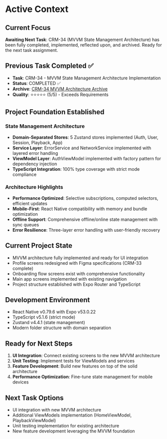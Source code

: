 # Active Context

## Current Focus
**Awaiting Next Task**: CRM-34 (MVVM State Management Architecture) has been fully completed, implemented, reflected upon, and archived. Ready for the next task assignment.

## Previous Task Completed ✅
- **Task**: CRM-34 - MVVM State Management Architecture Implementation
- **Status**: COMPLETED ✅
- **Archive**: [CRM-34 MVVM Architecture Archive](/memory-bank/archive/archive-crm34-mvvm-architecture.md)
- **Quality**: ⭐⭐⭐⭐⭐ (5/5) - Exceeds Requirements

## Project Foundation Established
### State Management Architecture
- **Domain-Separated Stores**: 5 Zustand stores implemented (Auth, User, Session, Playback, App)
- **Service Layer**: ErrorService and NetworkService implemented with layered error handling
- **ViewModel Layer**: AuthViewModel implemented with factory pattern for dependency injection
- **TypeScript Integration**: 100% type coverage with strict mode compliance

### Architecture Highlights
- **Performance Optimized**: Selective subscriptions, computed selectors, efficient updates
- **Mobile-First**: React Native compatibility with memory and bundle optimization
- **Offline Support**: Comprehensive offline/online state management with sync queues
- **Error Resilience**: Three-layer error handling with user-friendly recovery

## Current Project State
- MVVM architecture fully implemented and ready for UI integration
- Profile screens redesigned with Figma specifications (CRM-33 complete)
- Onboarding flow screens exist with comprehensive functionality
- Main app screens implemented with existing navigation
- Project structure established with Expo Router and TypeScript

## Development Environment
- React Native v0.79.6 with Expo v53.0.22
- TypeScript v5.1.6 (strict mode)
- Zustand v4.4.1 (state management)
- Modern folder structure with domain separation

## Ready for Next Steps
1. **UI Integration**: Connect existing screens to the new MVVM architecture
2. **Unit Testing**: Implement tests for ViewModels and services
3. **Feature Development**: Build new features on top of the solid architecture
4. **Performance Optimization**: Fine-tune state management for mobile devices

## Next Task Options
- UI integration with new MVVM architecture
- Additional ViewModels implementation (HomeViewModel, PlaybackViewModel)
- Unit testing implementation for existing architecture
- New feature development leveraging the MVVM foundation

